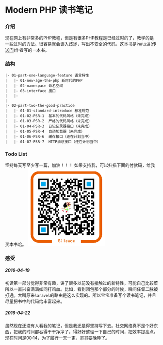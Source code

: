 # Modern PHP 读书笔记

### 介绍
现在网上有非常多的PHP教程，但是有很多PHP教程是已经过时的了，教学的是一些过时的方法。很容易就会误入歧途，写出不安全的代码。这本书是`PHP之道`([传送门](http://laravel-china.github.io/php-the-right-way/))作者写的一本书。

### 结构
	|- 01-part-one-language-feature 语言特性
	|	|- 01-new-age-the-php 新时代的PHP
	|	|- 02-namespace 命名空间
	|	|- 03-interface 接口
	|	|- 
	|
	|- 02-part-two-the-good-practice
	|	|- 01-01-standard-introduce 标准规范
	|	|- 01-02-PSR-1	基本的代码风格（未完成）
	|	|- 01-03-PSR-2  严格的代码风格（未完成）
	|	|- 01-04-PSR-3  日记记录器接口（未完成）
	|	|- 01-05-PSR-4  自动加载器（未完成）
	|	|- 01-06-PSR-6  缓存接口（还在计划当中）
	|   |- 01-07-PSR-7  HTTP消息接口（还在计划当中）

### Todo List
坚持每天写至少写一篇，加油！！！
如果支持我，可以扫描下面的付款码，给我买本书哈。
![付款](./image/code.png)
### 感受
##### 2016-04-19
初读第一部分觉得非常有趣，讲了很多以前没有接触过的新特性，可能自己比较菜所以一直兴奋满满如同打鸡血。比如，看到闭包那个部分的时候，瞬间任督二脉被打通。大叫原来`laravel`的路由是这么实现的。所以宝宝准备写个读书笔记，并且尽量把书中的代码给丰富起来。

##### 2016-04-22
虽然现在还没有人看我的笔记，但是我还是得坚持写下去。社交网络真不是个好东西，把我的时间都吞得干干净净了，得好好整理一下自己的时间，把效率提高点。现在时间是00:14，为了履行一天一更，哥哥要晚睡了。